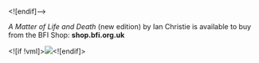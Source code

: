 
<![endif]-->

_A Matter of Life and Death_ (new edition) by Ian Christie is available to buy from the BFI Shop: **shop.bfi.org.uk**

<![if !vml]>![](file:///C:/Users/LOCAL_~2/Temp/124/msohtmlclip1/01/clip_image002.jpg)<![endif]>
<!--stackedit_data:
eyJoaXN0b3J5IjpbLTE4NjQ3NDc2MzldfQ==
-->